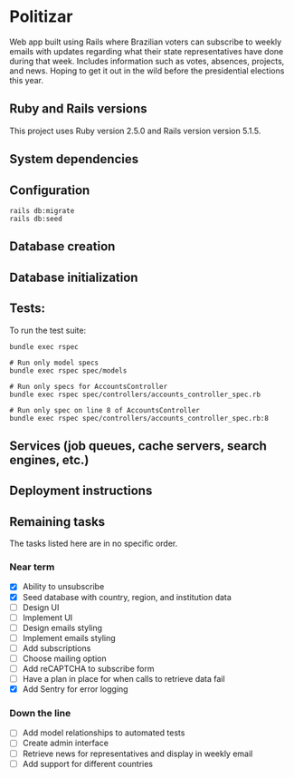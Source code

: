 # Politizar

Web app built using Rails where Brazilian voters can subscribe to weekly emails with updates regarding what their state representatives have done during that week. Includes information such as votes, absences, projects, and news. Hoping to get it out in the wild before the presidential elections this year.

## Ruby and Rails versions

This project uses Ruby version 2.5.0 and Rails version version 5.1.5.

## System dependencies

## Configuration

```
rails db:migrate
rails db:seed
```

## Database creation

## Database initialization

## Tests:

To run the test suite:

```
bundle exec rspec

# Run only model specs
bundle exec rspec spec/models

# Run only specs for AccountsController
bundle exec rspec spec/controllers/accounts_controller_spec.rb

# Run only spec on line 8 of AccountsController
bundle exec rspec spec/controllers/accounts_controller_spec.rb:8
```

## Services (job queues, cache servers, search engines, etc.)

## Deployment instructions

## Remaining tasks

The tasks listed here are in no specific order.

### Near term

- [x] Ability to unsubscribe
- [x] Seed database with country, region, and institution data
- [ ] Design UI
- [ ] Implement UI
- [ ] Design emails styling
- [ ] Implement emails styling
- [ ] Add subscriptions
- [ ] Choose mailing option
- [ ] Add reCAPTCHA to subscribe form
- [ ] Have a plan in place for when calls to retrieve data fail
- [x] Add Sentry for error logging

### Down the line

- [ ] Add model relationships to automated tests
- [ ] Create admin interface
- [ ] Retrieve news for representatives and display in weekly email
- [ ] Add support for different countries
